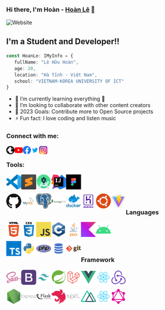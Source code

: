 ### Hi there, I'm Hoàn - [Hoàn Lê][website] 👋 

![Website](https://readme-typing-svg.herokuapp.com/?width=800&lines=Student%20at%20%20Viet%20-%20Korea%20University%20of%20Information%20Communication%20Technology;%20Fullstack%20Web%20application%20developer,%20Mobile%20application%20developer)

## I'm a Student and Developer!!

```typescript
const HoanLe: IMyInfo = {
   fullName: "Lê Hữu Hoàn",
   age: 20,
   location: "Hà Tĩnh - Việt Nam",
   school: "VIETNAM-KOREA UNIVERSITY OF ICT"
}
```

- 🌱 I’m currently learning everything 🤣
- 👯 I’m looking to collaborate with other content creators
- 🥅 2023 Goals: Contribute more to Open Source projects
- ⚡ Fun fact: I love coding and listen music 

### Connect with me:

[<img align="left" alt="Hoanle.tk" width="22px" src="https://raw.githubusercontent.com/iconic/open-iconic/master/svg/globe.svg" />][website]
[<img align="left" alt="Hoàn Lê | YouTube" width="22px" src="https://github.com/github/explore/blob/main/topics/youtube/youtube.png" />][youtube]
[<img align="left" alt="Hoàn Lê | LinkedIn" width="22px" src="https://github.com/github/explore/blob/main/topics/facebook/facebook.png" />][facebook]
[<img align="left" alt="Hoàn Lê | Twitter" width="22px" src="https://github.com/github/explore/blob/main/topics/twitter/twitter.png" />][twitter]
[<img align="left" alt="Hoàn Lê | Instagram" width="22px" src="https://github.com/github/explore/blob/main/topics/instagram/instagram.png" />][instagram]

<br />

### Tools:

<img align="left" alt="Visual Studio" width="40px" src="https://raw.githubusercontent.com/github/explore/80688e429a7d4ef2fca1e82350fe8e3517d3494d/topics/visual-studio-code/visual-studio-code.png" />
<img align="left" alt="Sublime text" width="40px" src="https://raw.githubusercontent.com/github/explore/80688e429a7d4ef2fca1e82350fe8e3517d3494d/topics/sublime-text/sublime-text.png" />
<img align="left" alt="Android Studio" width="40px" src="https://github.com/github/explore/blob/main/topics/android-studio/android-studio.png" />
<img align="left" alt="intelLJ" width="40px" src="https://github.com/github/explore/blob/main/topics/intellij-idea/intellij-idea.png" />
<img align="left" alt="Figma" width="40px" src="https://github.com/github/explore/blob/main/topics/figma/figma.png" />
<br />
<br />
<br />
<img align="left" alt="GitHub" width="40px" src="https://raw.githubusercontent.com/github/explore/78df643247d429f6cc873026c0622819ad797942/topics/github/github.png" />
<img align="left" alt="MySQL" width="40px" src="https://github.com/github/explore/blob/main/topics/mysql/mysql.png" />
<img align="left" alt="" width="40px" src="https://github.com/github/explore/blob/main/topics/postgresql/postgresql.png" />
<img align="left" alt="" width="40px" src="https://github.com/github/explore/blob/main/topics/mongodb/mongodb.png" />
<img align="left" alt="Docker" width="40px" src="https://github.com/github/explore/blob/main/topics/docker/docker.png" />
<img align="left" alt="Heroku" width="40px" src="https://github.com/github/explore/blob/main/topics/heroku/heroku.png" />
<img align="left" alt="Heroku" width="40px" src="https://github.com/github/explore/blob/main/topics/ubuntu/ubuntu.png" />
<img align="left" alt="Vite" width="40px" src="https://github.com/github/explore/blob/main/topics/vite/vite.png" />
<br />

### Languages

<img align="left" alt="HTML5" width="40px" src="https://raw.githubusercontent.com/github/explore/80688e429a7d4ef2fca1e82350fe8e3517d3494d/topics/html/html.png" />
<img align="left" alt="CSS3" width="40px" src="https://raw.githubusercontent.com/github/explore/80688e429a7d4ef2fca1e82350fe8e3517d3494d/topics/css/css.png" />
<img align="left" alt="JavaScript" width="40px" src="https://raw.githubusercontent.com/github/explore/80688e429a7d4ef2fca1e82350fe8e3517d3494d/topics/javascript/javascript.png" />
<img align="left" alt="HTML5" width="40px" src="https://raw.githubusercontent.com/github/explore/80688e429a7d4ef2fca1e82350fe8e3517d3494d/topics/cpp/cpp.png" />
<img align="left" alt="Java" width="40px" src="https://github.com/github/explore/blob/main/topics/java/java.png" />
<img align="left" alt="Kotlin" width="40px" src="https://raw.githubusercontent.com/github/explore/80688e429a7d4ef2fca1e82350fe8e3517d3494d/topics/kotlin/kotlin.png" />
<img align="left" alt="Android" width="40px" src="https://github.com/github/explore/blob/main/topics/android/android.png" />
<br />
<br />
<br />
<img align="left" alt="" width="40px" src="https://github.com/github/explore/blob/main/topics/typescript/typescript.png" />
<img align="left" alt="Py thon" width="40px" src="https://raw.githubusercontent.com/github/explore/80688e429a7d4ef2fca1e82350fe8e3517d3494d/topics/python/python.png" />
<img align="left" alt="PHP" width="40px" src="https://raw.githubusercontent.com/github/explore/80688e429a7d4ef2fca1e82350fe8e3517d3494d/topics/php/php.png" />
<img align="left" alt="SQL" width="40px" src="https://raw.githubusercontent.com/github/explore/80688e429a7d4ef2fca1e82350fe8e3517d3494d/topics/sql/sql.png" />
<img align="left" alt="Git" width="40px" src="https://raw.githubusercontent.com/github/explore/80688e429a7d4ef2fca1e82350fe8e3517d3494d/topics/git/git.png" />

<br />

### Framework

<img align="left" alt="Sass" width="40px" src="https://github.com/github/explore/blob/main/topics/sass/sass.png" />
<img align="left" alt="Bootstrap" width="40px" src="https://github.com/github/explore/blob/main/topics/bootstrap/bootstrap.png" />
<img align="left" alt="Sass" width="40px" src="https://github.com/github/explore/blob/main/topics/tailwind/tailwind.png" />
<img align="left" alt="Spring" width="40px" src="https://github.com/github/explore/blob/main/topics/spring-boot/spring-boot.png" />
<img align="left" alt="Laravel" width="40px" src="https://raw.githubusercontent.com/github/explore/80688e429a7d4ef2fca1e82350fe8e3517d3494d/topics/laravel/laravel.png" />
<img align="left" alt="VueJs" width="40px" src="https://raw.githubusercontent.com/github/explore/80688e429a7d4ef2fca1e82350fe8e3517d3494d/topics/vue/vue.png" />
<img align="left" alt="React" width="40px" src="https://raw.githubusercontent.com/github/explore/80688e429a7d4ef2fca1e82350fe8e3517d3494d/topics/react/react.png" />
<img align="left" alt="Redux" width="40px" src="https://github.com/github/explore/blob/main/topics/redux/redux.png" />
<br />
<br />
<br />
<img align="left" alt="NodeJS" width="40px" src="https://github.com/github/explore/blob/main/topics/nodejs/nodejs.png" />
<img align="left" alt="" width="40px" src="https://github.com/github/explore/blob/main/topics/express/express.png" />
<img align="left" alt="Flask" width="40px" src="https://github.com/github/explore/blob/main/topics/flask/flask.png" />
<img align="left" alt="NestJs" width="40px" src="https://github.com/github/explore/blob/main/topics/nestjs/nestjs.png" />
<img align="left" alt="NextJs" width="40px" src="https://github.com/github/explore/blob/main/topics/nextjs/nextjs.png" />
<img align="left" alt="Graphql" width="40px" src="https://github.com/github/explore/blob/main/topics/nuxt/nuxt.png" />
<img align="left" alt="React-native" width="40px" src="https://github.com/github/explore/blob/main/topics/react-native/react-native.png" />
<img align="left" alt="Graphql" width="40px" src="https://github.com/github/explore/blob/main/topics/graphql/graphql.png" />
<br>
<br>

[messenger]: https://www.facebook.com/messages/t/100036070716996
[website]: https://hoanle.tk
[twitter]: https://twitter.com/hoanlehuu396
[youtube]: https://www.youtube.com/channel/UCm3jjrj_lvfsMzZYhn2FoHg
[instagram]: https://www.instagram.com/hoanle.396/
[facebook]: https://facebook.com//hoanle396

